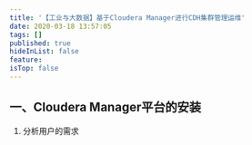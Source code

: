 ```yaml
---
title: '【工业与大数据】基于Cloudera Manager进行CDH集群管理运维'
date: 2020-03-18 13:57:05
tags: []
published: true
hideInList: false
feature: 
isTop: false
---
```


## 一、Cloudera Manager平台的安装

1. 分析用户的需求

